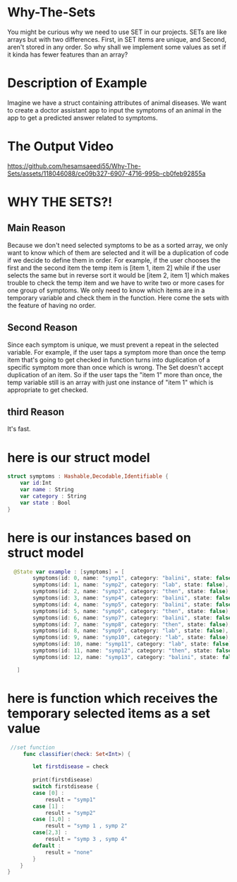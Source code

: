 # Why-The-Sets
You might be curious why we need to use SET in our projects. SETs are like arrays but with two differences. First, in SET items are unique, and Second, aren't stored in any order. So why shall we implement some values as set if it kinda has fewer features than an array?


# Description of Example 

Imagine we have a struct containing attributes of animal diseases. We want to create a doctor assistant app to input the symptoms of an animal in the app to get a predicted answer related to symptoms.

# The Output Video

https://github.com/hesamsaeedi55/Why-The-Sets/assets/118046088/ce09b327-6907-4716-995b-cb0feb92855a

# WHY THE SETS?!
 
## Main Reason

Because we don't need selected symptoms to be as a sorted array, we only want to know which of them are selected and it will be a duplication of code if we decide to define them in order. For example, if the user chooses the first and the second item the temp item is [item 1, item 2] while if the user selects the same but in reverse sort it would be [item 2, item 1] which makes trouble to check the temp item and we have to write two or more cases for one group of symptoms. We only need to know which items are in a temporary variable and check them in the function. Here come the sets with the feature of having no order.

## Second Reason

Since each symptom is unique, we must prevent a repeat in the selected variable. For example, if the user taps a symptom more than once the temp item that's going to get checked in function turns into duplication of a specific symptom more than once which is wrong. The Set doesn't accept duplication of an item. So if the user taps the "item 1" more than once, the temp variable still is an array with just one instance of "item 1" which is appropriate to get checked.

## third Reason

It's fast.



# here is our struct model 

```swift
struct symptoms : Hashable,Decodable,Identifiable {
    var id:Int
    var name : String
    var category : String
    var state : Bool
}
```
# here is our instances based on struct model 

```swift
  @State var example : [symptoms] = [
        symptoms(id: 0, name: "symp1", category: "balini", state: false),
        symptoms(id: 1, name: "symp2", category: "lab", state: false),
        symptoms(id: 2, name: "symp3", category: "then", state: false),
        symptoms(id: 3, name: "symp4", category: "balini", state: false),
        symptoms(id: 4, name: "symp5", category: "balini", state: false),
        symptoms(id: 5, name: "symp6", category: "then", state: false),
        symptoms(id: 6, name: "symp7", category: "balini", state: false),
        symptoms(id: 7, name: "symp8", category: "then", state: false),
        symptoms(id: 8, name: "symp9", category: "lab", state: false),
        symptoms(id: 9, name: "symp10", category: "lab", state: false),
        symptoms(id: 10, name: "symp11", category: "lab", state: false),
        symptoms(id: 11, name: "symp12", category: "then", state: false),
        symptoms(id: 12, name: "symp13", category: "balini", state: false)

   ]
```

# here is function which receives the temporary selected items as a set value

```swift
 //set function
     func classifier(check: Set<Int>) {

        let firstdisease = check
        
        print(firstdisease)
        switch firstdisease {
        case [0] :
            result = "symp1"
        case [1] :
            result = "symp2"
        case [1,0] :
            result = "symp 1 , symp 2"
        case[2,3] :
            result = "symp 3 , symp 4"
        default :
            result = "none"
        }
    }
}
```
 

